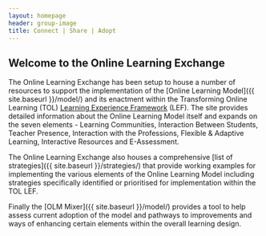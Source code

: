 ```yaml
---
layout: homepage
header: group-image
title: Connect | Share | Adopt
---
```


## Welcome to the Online Learning Exchange

The Online Learning Exchange has been setup to house a number of resources to support the implementation of the [Online Learning Model]({{ site.baseurl }}/model/) and its enactment within the Transforming Online Learning (TOL) [Learning Experience Framework](https://www.csu.edu.au/unistats/university-strategy/documents/TOL-LEF_11April2018.pdf) (LEF). The site provides detailed information about the Online Learning Model itself and expands on the seven elements - Learning Communities, Interaction Between Students, Teacher Presence, Interaction with the Professions, Flexible & Adaptive Learning, Interactive Resources and E-Assessment.

The Online Learning Exchange also houses a comprehensive [list of strategies]({{ site.baseurl }}/strategies/) that provide working examples for implementing the various elements of the Online Learning Model including strategies specifically identified or prioritised for implementation within the TOL LEF.

Finally the [OLM Mixer]({{ site.baseurl }}/model/) provides a tool to help assess current adoption of the model and pathways to improvements and ways of enhancing certain elements within the overall learning design.
